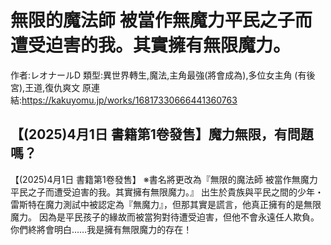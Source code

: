 # 無限的魔法師 被當作無魔力平民之子而遭受迫害的我。其實擁有無限魔力。

作者:レオナールD
類型:異世界轉生,魔法,主角最強(將會成為),多位女主角 (有後宮),王道,復仇爽文
原連結:https://kakuyomu.jp/works/16817330666441360763

## 【(2025)4月1日 書籍第1卷發售】魔力無限，有問題嗎？

【(2025)4月1日 書籍第1卷發售】
※書名將更改為『無限的魔法師 被當作無魔力平民之子而遭受迫害的我。其實擁有無限魔力。』
出生於貴族與平民之間的少年・雷斯特在魔力測試中被認定為『無魔力』，但那其實是謊言，他真正擁有的是無限魔力。
因為是平民孩子的緣故而被當狗對待遭受迫害，但他不會永遠任人欺負。
你們終將會明白……我是擁有無限魔力的存在！